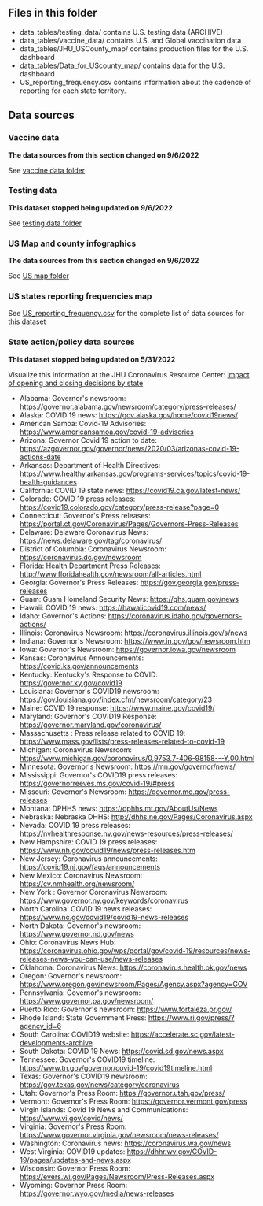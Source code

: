 ## Files in this folder

- data_tables/testing_data/ contains U.S. testing data (ARCHIVE)
- data_tables/vaccine_data/ contains U.S. and Global vaccination data
- data_tables/JHU_USCounty_map/ contains production files for the U.S. dashboard
- data_tables/Data_for_UScounty_map/ contains data for the U.S. dashboard
- US_reporting_frequency.csv contains information about the cadence of reporting for each state territory.


## Data sources

### Vaccine data
**The data sources from this section changed on 9/6/2022**

See [vaccine data folder](https://github.com/govex/COVID-19/tree/master/data_tables/vaccine_data)

### Testing data
**This dataset stopped being updated on 9/6/2022**

See [testing data folder](https://github.com/govex/COVID-19/tree/master/data_tables/testing_data)

### US Map and county infographics
**The data sources from this section changed on 9/6/2022**

See [US map folder](https://github.com/govex/COVID-19/tree/master/data_tables/JHU_USCountymap)

### US states reporting frequencies map
See [US_reporting_frequency.csv](https://github.com/govex/COVID-19/blob/master/data_tables/US_reporting_frequency.csv) for the complete list of data sources for this dataset

### State action/policy data sources
**This dataset stopped being updated on 5/31/2022**

Visualize this information at the JHU Coronavirus Resource Center: [impact of opening and closing decisions by state](https://coronavirus.jhu.edu/data/state-timeline)

- Alabama: Governor's newsroom: https://governor.alabama.gov/newsroom/category/press-releases/
- Alaska: COVID 19 news: https://gov.alaska.gov/home/covid19news/
- American Samoa: Covid-19 Advisories: https://www.americansamoa.gov/covid-19-advisories
- Arizona: Governor Covid 19 action to date: https://azgovernor.gov/governor/news/2020/03/arizonas-covid-19-actions-date
- Arkansas: Department of Health Directives: https://www.healthy.arkansas.gov/programs-services/topics/covid-19-health-guidances
- California: COVID 19 state news: https://covid19.ca.gov/latest-news/
- Colorado: COVID 19 press releases: https://covid19.colorado.gov/category/press-release?page=0
- Connecticut: Governor's Press releases: https://portal.ct.gov/Coronavirus/Pages/Governors-Press-Releases
- Delaware: Delaware Coronavirus News: https://news.delaware.gov/tag/coronavirus/
- District of Columbia: Coronavirus Newsroom: https://coronavirus.dc.gov/newsroom
- Florida: Health Department Press Releases: http://www.floridahealth.gov/newsroom/all-articles.html
- Georgia: Governor's Press Releases: https://gov.georgia.gov/press-releases
- Guam: Guam Homeland Security News: https://ghs.guam.gov/news
- Hawaii: COVID 19 news: https://hawaiicovid19.com/news/
- Idaho: Governor's Actions: https://coronavirus.idaho.gov/governors-actions/
- Illinois: Coronavirus Newsroom: https://coronavirus.illinois.gov/s/news
- Indiana: Governor's Newsroom: https://www.in.gov/gov/newsroom.htm
- Iowa: Governor's Newsroom: https://governor.iowa.gov/newsroom
- Kansas: Coronavirus Announcements: https://covid.ks.gov/announcements
- Kentucky: Kentucky's Response to COVID: https://governor.ky.gov/covid19
- Louisiana: Governor's COVID19 newsroom: https://gov.louisiana.gov/index.cfm/newsroom/category/23
- Maine: COVID 19 response: https://www.maine.gov/covid19/
- Maryland: Governor's COVID19 Response: https://governor.maryland.gov/coronavirus/
- Massachusetts : Press release related to COVID 19: https://www.mass.gov/lists/press-releases-related-to-covid-19
- Michigan: Coronavirus Newsroom: https://www.michigan.gov/coronavirus/0,9753,7-406-98158---Y,00.html
- Minnesota: Governor's Newsroom: https://mn.gov/governor/news/
- Mississippi: Governor's COVID19 press releases: https://governorreeves.ms.gov/covid-19/#press
- Missouri: Governor's Newsroom: https://governor.mo.gov/press-releases
- Montana: DPHHS news: https://dphhs.mt.gov/AboutUs/News
- Nebraska: Nebraska DHHS: http://dhhs.ne.gov/Pages/Coronavirus.aspx
- Nevada: COVID 19 press releases: https://nvhealthresponse.nv.gov/news-resources/press-releases/
- New Hampshire: COVID 19 press releases: https://www.nh.gov/covid19/news/press-releases.htm
- New Jersey: Coronavirus announcements: https://covid19.nj.gov/faqs/announcements
- New Mexico: Coronavirus Newsroom: https://cv.nmhealth.org/newsroom/
- New York : Governor Coronavirus Newsroom: https://www.governor.ny.gov/keywords/coronavirus
- North Carolina: COVID 19 news releases: https://www.nc.gov/covid19/covid19-news-releases
- North Dakota: Governor's newsroom: https://www.governor.nd.gov/news
- Ohio: Coronavirus News Hub: https://coronavirus.ohio.gov/wps/portal/gov/covid-19/resources/news-releases-news-you-can-use/news-releases
- Oklahoma: Coronavirus News: https://coronavirus.health.ok.gov/news
- Oregon: Governor's newsroom: https://www.oregon.gov/newsroom/Pages/Agency.aspx?agency=GOV
- Pennsylvania: Governor's newsroom: https://www.governor.pa.gov/newsroom/
- Puerto Rico: Governor's newsroom: https://www.fortaleza.pr.gov/
- Rhode Island: State Government Press: https://www.ri.gov/press/?agency_id=6
- South Carolina: COVID19 website: https://accelerate.sc.gov/latest-developments-archive
- South Dakota: COVID 19 News: https://covid.sd.gov/news.aspx
- Tennessee: Governor's COVID19 timeline: https://www.tn.gov/governor/covid-19/covid19timeline.html
- Texas: Governor's COVID19 newsroom: https://gov.texas.gov/news/category/coronavirus
- Utah: Governor's Press Room: https://governor.utah.gov/press/
- Vermont: Governor's Press Room: https://governor.vermont.gov/press
- Virgin Islands: Covid 19 News and Communications: https://www.vi.gov/covid/news/
- Virginia: Governor's Press Room: https://www.governor.virginia.gov/newsroom/news-releases/
- Washington: Coronavirus news: https://coronavirus.wa.gov/news
- West Virginia: COVID19 updates: https://dhhr.wv.gov/COVID-19/pages/updates-and-news.aspx
- Wisconsin: Governor Press Room: https://evers.wi.gov/Pages/Newsroom/Press-Releases.aspx
- Wyoming: Governor Press Room: https://governor.wyo.gov/media/news-releases
